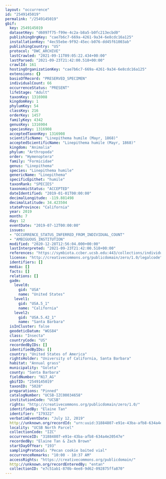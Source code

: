 ```yaml
---
layout: "occurrence"
id: "2549145019"
permalink: "/2549145019"
gbif:
  key: 2549145019
  datasetKey: "d6097f75-f99e-4c2a-b8a5-b0fc213ecbd0"
  publishingOrgKey: "cae7b6c7-669a-4261-9a34-6e8cdc16a125"
  installationKey: "4ec55ebe-9f92-45ec-b076-dd45f61003ab"
  publishingCountry: "US"
  protocol: "DWC_ARCHIVE"
  lastCrawled: "2021-09-11T09:05:22.434+00:00"
  lastParsed: "2021-09-23T21:42:00.518+00:00"
  crawlId: 161
  hostingOrganizationKey: "cae7b6c7-669a-4261-9a34-6e8cdc16a125"
  extensions: {}
  basisOfRecord: "PRESERVED_SPECIMEN"
  individualCount: 66
  occurrenceStatus: "PRESENT"
  lifeStage: "Adult"
  taxonKey: 1316908
  kingdomKey: 1
  phylumKey: 54
  classKey: 216
  orderKey: 1457
  familyKey: 4342
  genusKey: 1316904
  speciesKey: 1316908
  acceptedTaxonKey: 1316908
  scientificName: "Linepithema humile (Mayr, 1868)"
  acceptedScientificName: "Linepithema humile (Mayr, 1868)"
  kingdom: "Animalia"
  phylum: "Arthropoda"
  order: "Hymenoptera"
  family: "Formicidae"
  genus: "Linepithema"
  species: "Linepithema humile"
  genericName: "Linepithema"
  specificEpithet: "humile"
  taxonRank: "SPECIES"
  taxonomicStatus: "ACCEPTED"
  dateIdentified: "2019-01-01T00:00:00"
  decimalLongitude: -119.881498
  decimalLatitude: 34.423504
  stateProvince: "California"
  year: 2019
  month: 7
  day: 12
  eventDate: "2019-07-12T00:00:00"
  issues:
  - "OCCURRENCE_STATUS_INFERRED_FROM_INDIVIDUAL_COUNT"
  - "AMBIGUOUS_INSTITUTION"
  modified: "2020-12-28T12:56:04.000+00:00"
  lastInterpreted: "2021-09-23T21:42:00.518+00:00"
  references: "https://symbiota.ccber.ucsb.edu:443/collections/individual/index.php?occid=179322"
  license: "http://creativecommons.org/publicdomain/zero/1.0/legalcode"
  identifiers: []
  media: []
  facts: []
  relations: []
  gadm:
    level0:
      gid: "USA"
      name: "United States"
    level1:
      gid: "USA.5_1"
      name: "California"
    level2:
      gid: "USA.5.42_1"
      name: "Santa Barbara"
  isInCluster: false
  geodeticDatum: "WGS84"
  class: "Insecta"
  countryCode: "US"
  recordedByIDs: []
  identifiedByIDs: []
  country: "United States of America"
  rightsHolder: "University of California, Santa Barbara"
  habitat: "Annual grass"
  municipality: "Goleta"
  county: "Santa Barbara"
  fieldNumber: "N17_AG"
  gbifID: "2549145019"
  taxonID: "5028"
  preparations: "Pinned"
  catalogNumber: "UCSB-IZC00034658"
  institutionCode: "UCSB"
  rights: "http://creativecommons.org/publicdomain/zero/1.0/"
  identifiedBy: "Elaine Tan"
  identifier: "179322"
  verbatimEventDate: "July 12, 2019"
  http://unknown.org/recordId: "urn:uuid:31884807-e91e-43ba-afb8-634a4e20547e"
  locality: "UCSB North Parcel"
  collectionCode: "IZC"
  occurrenceID: "31884807-e91e-43ba-afb8-634a4e20547e"
  recordedBy: "Elaine Tan & Zach Brown"
  startDayOfYear: "193"
  samplingProtocol: "Pecan cookie baited vial"
  occurrenceRemarks: "10:00 - 10:37 AM"
  accessRights: "https://creativecommons.org/publicdomain/"
  http://unknown.org/recordEnteredBy: "entan"
  collectionID: "e7c51ab1-870b-4ee8-9d62-092875ffa870"
---
```

